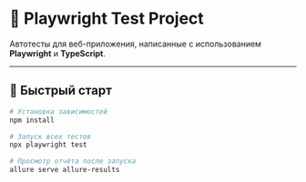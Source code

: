 # 🎯 Playwright Test Project

Автотесты для веб-приложения, написанные с использованием **Playwright** и **TypeScript**.

---

## 🚀 Быстрый старт

```bash
# Установка зависимостей
npm install

# Запуск всех тестов
npx playwright test

# Просмотр отчёта после запуска
allure serve allure-results
